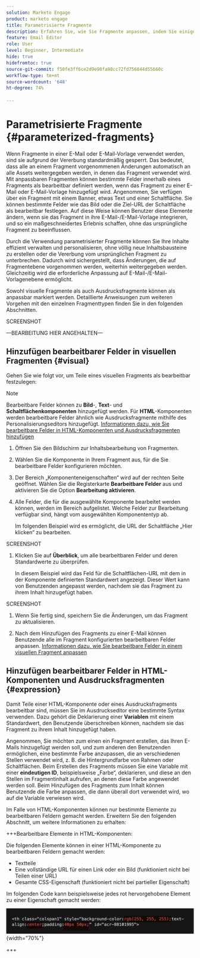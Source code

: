 ```yaml
---
solution: Marketo Engage
product: marketo engage
title: Parametrisierte Fragmente
description: Erfahren Sie, wie Sie Fragmente anpassen, indem Sie einige der zugehörigen Felder als bearbeitbar festlegen.
feature: Email Editor
role: User
level: Beginner, Intermediate
hide: true
hidefromtoc: true
source-git-commit: f50fe3ff6ce2d9e98fa98cc72fd756844d55660c
workflow-type: tm+mt
source-wordcount: '648'
ht-degree: 74%

---
```


# Parametrisierte Fragmente {#parameterized-fragments}

Wenn Fragmente in einer E-Mail oder E-Mail-Vorlage verwendet werden, sind sie aufgrund der Vererbung standardmäßig gesperrt. Das bedeutet, dass alle an einem Fragment vorgenommenen Änderungen automatisch an alle Assets weitergegeben werden, in denen das Fragment verwendet wird. Mit anpassbaren Fragmenten können bestimmte Felder innerhalb eines Fragments als bearbeitbar definiert werden, wenn das Fragment zu einer E-Mail oder E-Mail-Vorlage hinzugefügt wird. Angenommen, Sie verfügen über ein Fragment mit einem Banner, etwas Text und einer Schaltfläche. Sie können bestimmte Felder wie das Bild oder die Ziel-URL der Schaltfläche als bearbeitbar festlegen. Auf diese Weise können Benutzer diese Elemente ändern, wenn sie das Fragment in ihre E-Mail-/E-Mail-Vorlage integrieren, und so ein maßgeschneidertes Erlebnis schaffen, ohne das ursprüngliche Fragment zu beeinflussen.

Durch die Verwendung parametrisierter Fragmente können Sie Ihre Inhalte effizient verwalten und personalisieren, ohne völlig neue Inhaltsbausteine zu erstellen oder die Vererbung vom ursprünglichen Fragment zu unterbrechen. Dadurch wird sichergestellt, dass Änderungen, die auf Fragmentebene vorgenommen werden, weiterhin weitergegeben werden. Gleichzeitig wird die erforderliche Anpassung auf E-Mail-/E-Mail-Vorlagenebene ermöglicht.

Sowohl visuelle Fragmente als auch Ausdrucksfragmente können als anpassbar markiert werden. Detaillierte Anweisungen zum weiteren Vorgehen mit den einzelnen Fragmenttypen finden Sie in den folgenden Abschnitten.

SCREENSHOT

—BEARBEITUNG HIER ANGEHALTEN—

## Hinzufügen bearbeitbarer Felder in visuellen Fragmenten {#visual}

Gehen Sie wie folgt vor, um Teile eines visuellen Fragments als bearbeitbar festzulegen:

>[!NOTE]
>
>Bearbeitbare Felder können zu **Bild**-, **Text**- und **Schaltflächenkomponenten** hinzugefügt werden. Für **HTML**-Komponenten werden bearbeitbare Felder ähnlich wie Ausdrucksfragmente mithilfe des Personalisierungseditors hinzugefügt. [Informationen dazu, wie Sie bearbeitbare Felder in HTML-Komponenten und Ausdrucksfragmenten hinzufügen](#expression)

1. Öffnen Sie den Bildschirm zur Inhaltsbearbeitung von Fragmenten.

1. Wählen Sie die Komponente in Ihrem Fragment aus, für die Sie bearbeitbare Felder konfigurieren möchten.

1. Der Bereich „Komponenteneigenschaften“ wird auf der rechten Seite geöffnet. Wählen Sie die Registerkarte **Bearbeitbare Felder** aus und aktivieren Sie die Option **Bearbeitung aktivieren**.

1. Alle Felder, die für die ausgewählte Komponente bearbeitet werden können, werden im Bereich aufgelistet. Welche Felder zur Bearbeitung verfügbar sind, hängt vom ausgewählten Komponententyp ab.

   Im folgenden Beispiel wird es ermöglicht, die URL der Schaltfläche „Hier klicken“ zu bearbeiten.

SCREENSHOT

1. Klicken Sie auf **Überblick**, um alle bearbeitbaren Felder und deren Standardwerte zu überprüfen.

   In diesem Beispiel wird das Feld für die Schaltflächen-URL mit dem in der Komponente definierten Standardwert angezeigt. Dieser Wert kann von Benutzenden angepasst werden, nachdem sie das Fragment zu ihrem Inhalt hinzugefügt haben.

SCREENSHOT

1. Wenn Sie fertig sind, speichern Sie die Änderungen, um das Fragment zu aktualisieren.

1. Nach dem Hinzufügen des Fragments zu einer E-Mail können Benutzende alle im Fragment konfigurierten bearbeitbaren Felder anpassen. [Informationen dazu, wie Sie bearbeitbare Felder in einem visuellen Fragment anpassen](../email/use-visual-fragments.md#customize-fields)

## Hinzufügen bearbeitbarer Felder in HTML-Komponenten und Ausdrucksfragmenten {#expression}

Damit Teile einer HTML-Komponente oder eines Ausdrucksfragments bearbeitbar sind, müssen Sie im Ausdruckseditor eine bestimmte Syntax verwenden. Dazu gehört die Deklarierung einer **Variablen** mit einem Standardwert, den Benutzende überschreiben können, nachdem sie das Fragment zu ihrem Inhalt hinzugefügt haben.

Angenommen, Sie möchten zum einen ein Fragment erstellen, das Ihren E-Mails hinzugefügt werden soll, und zum anderen den Benutzenden ermöglichen, eine bestimmte Farbe anzupassen, die an verschiedenen Stellen verwendet wird, z. B. die Hintergrundfarbe von Rahmen oder Schaltflächen. Beim Erstellen des Fragments müssen Sie eine Variable mit einer **eindeutigen ID**, beispielsweise „Farbe“, deklarieren, und diese an den Stellen im Fragmentinhalt aufrufen, an denen diese Farbe angewendet werden soll. Beim Hinzufügen des Fragments zum Inhalt können Benutzende die Farbe anpassen, die dann überall dort verwendet wird, wo auf die Variable verwiesen wird.

Im Falle von HTML-Komponenten können nur bestimmte Elemente zu bearbeitbaren Feldern gemacht werden. Erweitern Sie den folgenden Abschnitt, um weitere Informationen zu erhalten:

+++Bearbeitbare Elemente in HTML-Komponenten:

Die folgenden Elemente können in einer HTML-Komponente zu bearbeitbaren Feldern gemacht werden:

* Textteile
* Eine vollständige URL für einen Link oder ein Bild (funktioniert nicht bei Teilen einer URL)
* Gesamte CSS-Eigenschaft (funktioniert nicht bei partieller Eigenschaft)

Im folgenden Code kann beispielsweise jedes rot hervorgehobene Element zu einer Eigenschaft gemacht werden:

![](assets/fragment-html.png){width="70%"}

+++
